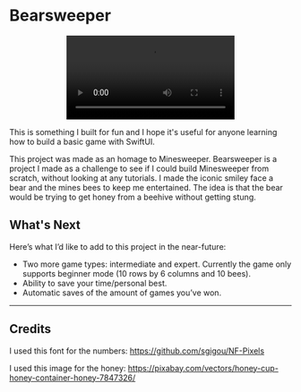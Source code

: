 # Bearsweeper
<div align="center">
<video src="https://github.com/coderMoose/Bearsweeper/assets/130883757/92517763-7942-4e44-804a-e09760589a4e" >
</div>


This is something I built for fun and I hope it's useful for anyone learning how to build a basic game with SwiftUI.

This project was made as an homage to Minesweeper. Bearsweeper is a project I made as a challenge to see if I could build Minesweeper from scratch, without looking at any tutorials. I made the iconic smiley face a bear and the mines bees to keep me entertained. The idea is that the bear would be trying to get honey from a beehive without getting stung.

## What's Next
Here’s what I’d like to add to this project in the near-future:
* Two more game types: intermediate and expert. Currently the game only supports beginner mode (10 rows by 6 columns and 10 bees).
* Ability to save your time/personal best.
* Automatic saves of the amount of games you’ve won.




----

## Credits
I used this font for the numbers: https://github.com/sgigou/NF-Pixels

I used this image for the honey: https://pixabay.com/vectors/honey-cup-honey-container-honey-7847326/
